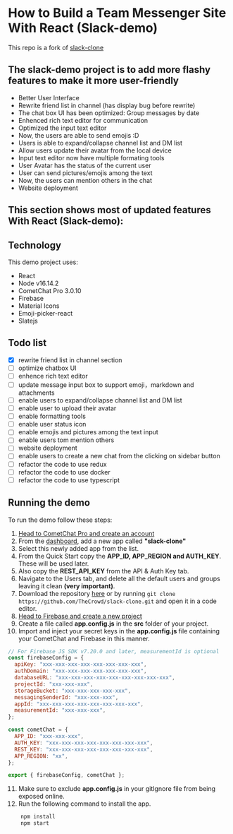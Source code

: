 # How to Build a Team Messenger Site With React (Slack-demo)

This repo is a fork of [slack-clone](https://github.com/Daltonic/slack-clone)

## The slack-demo project is to add more flashy features to make it more user-friendly

- Better User Interface
- Rewrite friend list in channel (has display bug before rewrite)
- The chat box UI has been optimized: Group messages by date
- Enhenced rich text editor for communication
- Optimized the input text editor
- Now, the users are able to send emojis :D
- Users is able to expand/collapse channel list and DM list
- Allow users update their avatar from the local device
- Input text editor now have multiple formating tools
- User Avatar has the status of the current user 
- User can send pictures/emojis among the text
- Now, the users can mention others in the chat
- Website deployment

## This section shows most of updated features With React (Slack-demo):

## Technology

This demo project uses:

- React
- Node v16.14.2
- CometChat Pro 3.0.10
- Firebase
- Material Icons
- Emoji-picker-react
- Slatejs


## Todo list

- [x] rewrite friend list in channel section
- [ ] optimize chatbox UI
- [ ] enhence rich text editor
- [ ] update message input box to support emoji，markdown and attachments
- [ ] enable users to expand/collapse channel list and DM list
- [ ] enable user to upload their avatar
- [ ] enable formatting tools 
- [ ] enable user status icon
- [ ] enable emojis and pictures among the text input
- [ ] enable users tom mention others
- [ ] website deployment
- [ ] enable users to create a new chat from the clicking on sidebar button
- [ ] refactor the code to use redux
- [ ] refactor the code to use docker
- [ ] refactor the code to use typescript

## Running the demo

To run the demo follow these steps:

1. [Head to CometChat Pro and create an account](https://app.cometchat.com/signup)
2. From the [dashboard](https://app.cometchat.com/apps), add a new app called **"slack-clone"**
3. Select this newly added app from the list.
4. From the Quick Start copy the **APP_ID, APP_REGION and AUTH_KEY**. These will be used later.
5. Also copy the **REST_API_KEY** from the API & Auth Key tab.
6. Navigate to the Users tab, and delete all the default users and groups leaving it clean **(very important)**.
7. Download the repository [here](https://github.com/TheCrowd/slack-clone.git) or by running `git clone https://github.com/TheCrowd/slack-clone.git` and open it in a code editor.
8. [Head to Firebase and create a new project](https://console.firebase.google.com)
9. Create a file called **app.config.js** in the **src** folder of your project.
10. Import and inject your secret keys in the **app.config.js** file containing your CometChat and Firebase in this manner.

```js
// For Firebase JS SDK v7.20.0 and later, measurementId is optional
const firebaseConfig = {
  apiKey: "xxx-xxx-xxx-xxx-xxx-xxx-xxx-xxx",
  authDomain: "xxx-xxx-xxx-xxx-xxx-xxx-xxx",
  databaseURL: "xxx-xxx-xxx-xxx-xxx-xxx-xxx-xxx-xxx",
  projectId: "xxx-xxx-xxx",
  storageBucket: "xxx-xxx-xxx-xxx-xxx",
  messagingSenderId: "xxx-xxx-xxx",
  appId: "xxx-xxx-xxx-xxx-xxx-xxx-xxx-xxx",
  measurementId: "xxx-xxx-xxx",
};

const cometChat = {
  APP_ID: "xxx-xxx-xxx",
  AUTH_KEY: "xxx-xxx-xxx-xxx-xxx-xxx-xxx-xxx",
  REST_KEY: "xxx-xxx-xxx-xxx-xxx-xxx-xxx-xxx",
  APP_REGION: "xx",
};

export { firebaseConfig, cometChat };
```

11. Make sure to exclude **app.config.js** in your gitIgnore file from being exposed online.
12. Run the following command to install the app.

```sh
    npm install
    npm start
```
